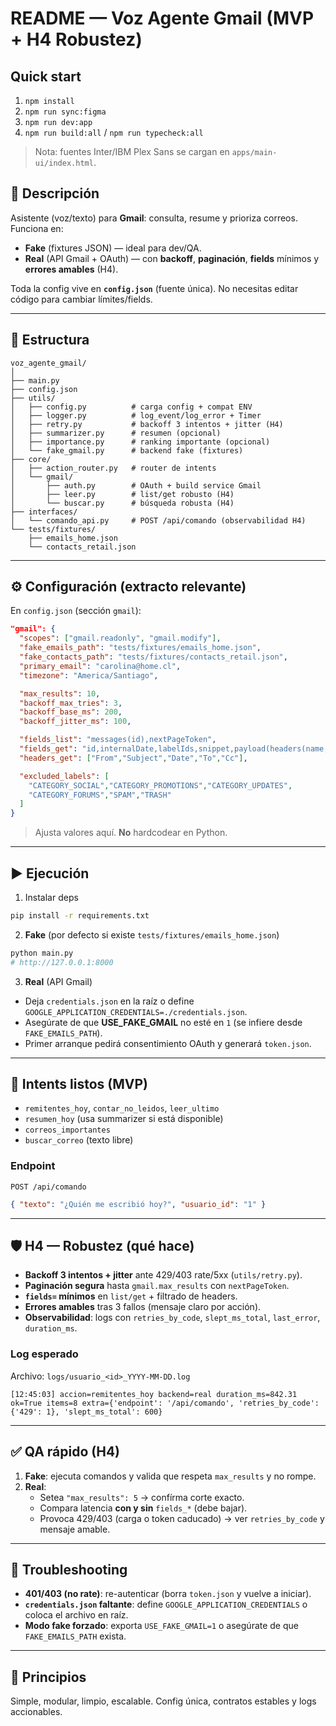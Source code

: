 # README — Voz Agente Gmail (MVP + H4 Robustez)

## Quick start
1. `npm install`
2. `npm run sync:figma`
3. `npm run dev:app`
4. `npm run build:all` / `npm run typecheck:all`

> Nota: fuentes Inter/IBM Plex Sans se cargan en `apps/main-ui/index.html`.

## 🚀 Descripción
Asistente (voz/texto) para **Gmail**: consulta, resume y prioriza correos. Funciona en:
- **Fake** (fixtures JSON) — ideal para dev/QA.
- **Real** (API Gmail + OAuth) — con **backoff**, **paginación**, **fields** mínimos y **errores amables** (H4).

Toda la config vive en **`config.json`** (fuente única). No necesitas editar código para cambiar límites/fields.

---

## 📂 Estructura
```
voz_agente_gmail/
│
├── main.py
├── config.json
├── utils/
│   ├── config.py          # carga config + compat ENV
│   ├── logger.py          # log_event/log_error + Timer
│   ├── retry.py           # backoff 3 intentos + jitter (H4)
│   ├── summarizer.py      # resumen (opcional)
│   ├── importance.py      # ranking importante (opcional)
│   └── fake_gmail.py      # backend fake (fixtures)
├── core/
│   ├── action_router.py   # router de intents
│   └── gmail/
│       ├── auth.py        # OAuth + build service Gmail
│       ├── leer.py        # list/get robusto (H4)
│       └── buscar.py      # búsqueda robusta (H4)
├── interfaces/
│   └── comando_api.py     # POST /api/comando (observabilidad H4)
└── tests/fixtures/
    ├── emails_home.json
    └── contacts_retail.json
```

---

## ⚙️ Configuración (extracto relevante)
En `config.json` (sección `gmail`):
```json
"gmail": {
  "scopes": ["gmail.readonly", "gmail.modify"],
  "fake_emails_path": "tests/fixtures/emails_home.json",
  "fake_contacts_path": "tests/fixtures/contacts_retail.json",
  "primary_email": "carolina@home.cl",
  "timezone": "America/Santiago",

  "max_results": 10,
  "backoff_max_tries": 3,
  "backoff_base_ms": 200,
  "backoff_jitter_ms": 100,

  "fields_list": "messages(id),nextPageToken",
  "fields_get": "id,internalDate,labelIds,snippet,payload(headers(name,value))",
  "headers_get": ["From","Subject","Date","To","Cc"],

  "excluded_labels": [
    "CATEGORY_SOCIAL","CATEGORY_PROMOTIONS","CATEGORY_UPDATES",
    "CATEGORY_FORUMS","SPAM","TRASH"
  ]
}
```
> Ajusta valores aquí. **No** hardcodear en Python.

---

## ▶️ Ejecución

1) Instalar deps
```bash
pip install -r requirements.txt
```

2) **Fake** (por defecto si existe `tests/fixtures/emails_home.json`)
```bash
python main.py
# http://127.0.0.1:8000
```

3) **Real** (API Gmail)
- Deja `credentials.json` en la raíz o define `GOOGLE_APPLICATION_CREDENTIALS=./credentials.json`.
- Asegúrate de que **USE_FAKE_GMAIL** no esté en `1` (se infiere desde `FAKE_EMAILS_PATH`).
- Primer arranque pedirá consentimiento OAuth y generará `token.json`.

---

## 🧠 Intents listos (MVP)
- `remitentes_hoy`, `contar_no_leidos`, `leer_ultimo`
- `resumen_hoy` (usa summarizer si está disponible)
- `correos_importantes`
- `buscar_correo` (texto libre)

### Endpoint
`POST /api/comando`
```json
{ "texto": "¿Quién me escribió hoy?", "usuario_id": "1" }
```

---

## 🛡️ H4 — Robustez (qué hace)
- **Backoff 3 intentos + jitter** ante 429/403 rate/5xx (`utils/retry.py`).
- **Paginación segura** hasta `gmail.max_results` con `nextPageToken`.
- **`fields=` mínimos** en `list/get` + filtrado de headers.
- **Errores amables** tras 3 fallos (mensaje claro por acción).
- **Observabilidad**: logs con `retries_by_code`, `slept_ms_total`, `last_error`, `duration_ms`.

### Log esperado
Archivo: `logs/usuario_<id>_YYYY-MM-DD.log`
```
[12:45:03] accion=remitentes_hoy backend=real duration_ms=842.31 ok=True items=8 extra={'endpoint': '/api/comando', 'retries_by_code': {'429': 1}, 'slept_ms_total': 600}
```

---

## ✅ QA rápido (H4)
1. **Fake**: ejecuta comandos y valida que respeta `max_results` y no rompe.
2. **Real**:
   - Setea `"max_results": 5` → confírma corte exacto.
   - Compara latencia **con y sin** `fields_*` (debe bajar).
   - Provoca 429/403 (carga o token caducado) → ver `retries_by_code` y mensaje amable.

---

## 🔧 Troubleshooting
- **401/403 (no rate)**: re-autenticar (borra `token.json` y vuelve a iniciar).
- **`credentials.json` faltante**: define `GOOGLE_APPLICATION_CREDENTIALS` o coloca el archivo en raíz.
- **Modo fake forzado**: exporta `USE_FAKE_GMAIL=1` o asegúrate de que `FAKE_EMAILS_PATH` exista.

---

## 🧱 Principios
Simple, modular, limpio, escalable. Config única, contratos estables y logs accionables.
